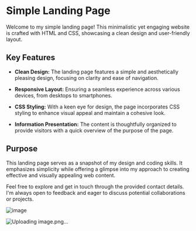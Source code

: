 # Simple Landing Page

Welcome to my simple landing page! This minimalistic yet engaging website is crafted with HTML and CSS, showcasing a clean design and user-friendly layout.

## Key Features

- **Clean Design:** The landing page features a simple and aesthetically pleasing design, focusing on clarity and ease of navigation.

- **Responsive Layout:** Ensuring a seamless experience across various devices, from desktops to smartphones.

- **CSS Styling:** With a keen eye for design, the page incorporates CSS styling to enhance visual appeal and maintain a cohesive look.

- **Information Presentation:** The content is thoughtfully organized to provide visitors with a quick overview of the purpose of the page.

## Purpose

This landing page serves as a snapshot of my design and coding skills. It emphasizes simplicity while offering a glimpse into my approach to creating effective and visually appealing web content.

Feel free to explore and get in touch through the provided contact details. I'm always open to feedback and eager to discuss potential collaborations or projects.

![image](https://github.com/7177821l212/Simple-Landing-Page/assets/137044894/e57b1cd1-767f-464e-b563-583941a0afdc)



![Uploading image.png…]()
